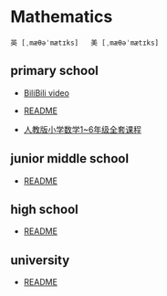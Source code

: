 # Mathematics

```
英 [ˌmæθəˈmætɪks]   美 [ˌmæθəˈmætɪks]
```

## primary school

 * [BiliBili video](https://search.bilibili.com/all?keyword=%E5%B0%8F%E5%AD%A6%E6%95%B0%E5%AD%A6&from_source=nav_suggest_new)

* [README](./primary-school)

* [人教版小学数学1~6年级全套课程](./primary-school/人教版小学数学1~6年级全套课程.md)

## junior middle school

* [README](./junior-middle-school)

## high school

* [README](./high-school)

## university

* [README](./university)

